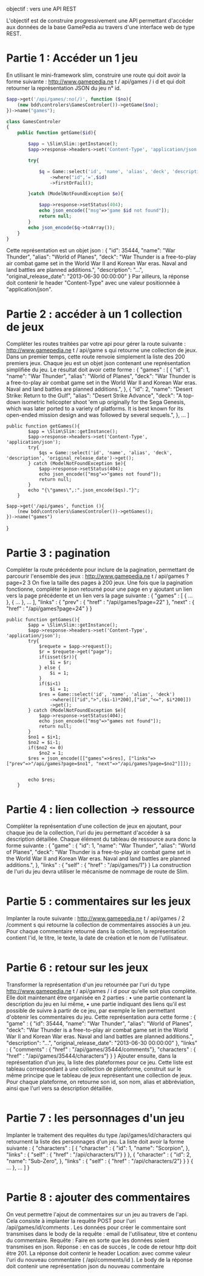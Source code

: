 objectif : vers une API REST

L'objectif est de construire progressivement une API permettant d'accéder aux données de la base
GamePedia au travers d'une interface web de type REST.

# Partie 1 : Accéder un 1 jeu

En utilisant le mini-framework slim, 
construire une route qui doit avoir la forme suivante :
http://www.gamepedia.ne t / api/games / i d et qui doit retourner la représentation
JSON du jeu n° id.
```PHP
$app->get('/api/games/:no(/)', function ($no){
    (new bdd\controlers\GamesControler())->getGame($no);
})->name("games");
```
```PHP
class GamesControler
{
    public function getGame($id){

        $app = \Slim\Slim::getInstance();
        $app->response->headers->set('Content-Type', 'application/json');

        try{

            $q = Game::select('id', 'name', 'alias', 'deck', 'description', 'original_release_date')
                ->where("id",'=',$id)
                ->firstOrFail();

        }catch (ModelNotFoundException $e){

            $app->response->setStatus(404);
            echo json_encode(["msg"=>"game $id not found"]);
            return null;
        }
        echo json_encode($q->toArray());
    }
}
```
Cette représentation est un objet json :
{
"id": 35444,
"name": "War Thunder",
"alias": "World of Planes",
"deck": "War Thunder is a free-to-play air combat game set in the World War II and Korean War eras.
Naval and land battles are planned additions.",
"description": "...",
"original_release_date": "2013-06-30 00:00:00"
}
Par ailleurs, la réponse doit contenir le header "Content-Type" avec une valeur positionnée à
"application/json".

# Partie 2 : accéder à un 1 collection de jeux

Compléter les routes traitées par votre api pour gérer la route suivante :
http://www.gamepedia.ne t / api/game s
qui retourne une collection de jeux. Dans un premier temps, cette route renvoie simplement la liste
des 200 premiers jeux. Chaque jeu est un objet json contenant une représentation simplifiée du jeu.
Le résultat doit avoir cette forme :
{ "games" : [
{
"id": 1,
"name": "War Thunder",
"alias": "World of Planes",
"deck": "War Thunder is a free-to-play air combat game set in the World War II and Korean War
eras. Naval and land battles are planned additions.",
},
{
"id": 2,
"name": "Desert Strike: Return to the Gulf",
"alias": "Desert Strike Advance",
"deck": "A top-down isometric helicopter shoot 'em up originally for the Sega Genesis, which was
later ported to a variety of platforms. It is best known for its open-ended mission design and
was followed by several sequels.",
}, ...
]
```
public function getGames(){
        $app = \Slim\Slim::getInstance();
        $app->response->headers->set('Content-Type', 'application/json');
        try{
            $qs = Game::select('id', 'name', 'alias', 'deck', 'description', 'original_release_date')->get();
        } catch (ModelNotFoundException $e){
            $app->response->setStatus(404);
            echo json_encode(["msg"=>"games not found"]);
            return null;
        }
        echo "{\"games\",:".json_encode($qs)."}";
    }
```
```
$app->get('/api/games', function (){
    (new bdd\controlers\GamesControler())->getGames();
})->name("games")
```
}
# Partie 3 : pagination
Compléter la route précédente pour inclure de la pagination, permettant de parcourir l'ensemble des
jeux :
http://www.gamepedia.ne t / api/games ? page=2 3
On fixe la taille des pages à 200 jeux.
Une fois que la pagination fonctionne, compléter le json retourné pour une page en y ajoutant un
lien vers la page précédente et un lien vers la page suivante :
{ "games" : [
{ ... },
{ ... }, ...
],
"links" : {
"prev" : { "href" : "/api/games?page=22" },
"next" : { "href" : "/api/games?page=24" }
}
```
public function getGames(){
        $app = \Slim\Slim::getInstance();
        $app->response->headers->set('Content-Type', 'application/json');
        try{
            $requete = $app->request();
            $r = $requete->get("page");
            if(isset($r)){
                $i = $r;
            } else {
                $i = 1;
            }
            if($i<1)
                $i = 1;
            $res = Game::select('id', 'name', 'alias', 'deck')
                ->where([["id",">",($i-1)*200],["id","<=", $i*200]])
                ->get();
        } catch (ModelNotFoundException $e){
            $app->response->setStatus(404);
            echo json_encode(["msg"=>"games not found"]);
            return null;
        }
        $no1 = $i+1;
        $no2 = $i-1;
        if($no2 <= 0)
            $no2 = 1;
        $res = json_encode([["games"=>$res], ["links"=>["prev"=>"/api/games?page=$no1", "next"=>"/api/games?page=$no2"]]]);


        echo $res;
    }
```

# Partie 4 : lien collection → ressource
Compléter la représentation d'une collection de jeux en ajoutant, pour chaque jeu de la collection,
l'uri du jeu permettant d'accéder à sa description détaillée. Chaque élément du tableau de ressource
aura donc la forme suivante :
{
"game" : {
"id": 1,
"name": "War Thunder",
"alias": "World of Planes",
"deck": "War Thunder is a free-to-play air combat game set in the World War II and Korean War
eras. Naval and land battles are planned additions.",
},
"links" : {
"self" : { "href" : "/api/games/1"}
}
La construction de l'uri du jeu devra utiliser le mécanisme de nommage de route de Slim.
```

```
# Partie 5 : commentaires sur les jeux
Implanter la route suivante :
http://www.gamepedia.ne t / api/games / 2 /comment s
qui retourne la collection de commentaires associés à un jeu.
Pour chaque commentaire retourné dans la collection, la représentation contient l'id, le titre, le texte,
la date de création et le nom de l'utilisateur.
```

```
# Partie 6 : retour sur les jeux
Transformer la représentation d'un jeu retournée par l'uri du type
http://www.gamepedia.ne t / api/games / i d
pour qu'elle soit plus complète. Elle doit maintenant être organisée en 2 parties :
• une partie contenant la description du jeu en lui même,
• une partie indiquant des liens qu'il est possible de suivre à partir de ce jeu, par exemple le
lien permettant d'obtenir les commentaires du jeu.
Cette représentation aura cette forme :
{
"game" : {
"id": 35444,
"name": "War Thunder",
"alias": "World of Planes",
"deck": "War Thunder is a free-to-play air combat game set in the World War II and Korean War
eras. Naval and land battles are planned additions.",
"description": "...",
"original_release_date": "2013-06-30 00:00:00"
},
"links" : {
"comments" : { "href" : "/api/games/35444/comments"},
"characters" : { "href" : "/api/games/35444/characters"} }
}
Ajouter ensuite, dans la représentation d'un jeu, la liste des plateformes pour ce jeu. Cette liste est
tableau correspondant à une collection de plateforme, construit sur le même principe que le tableau
de jeux représentant une collection de jeux. Pour chaque plateforme, on retourne son id, son nom,
alias et abbréviation, ainsi que l'url vers sa description détaillée.
```

```
# Partie 7 : les personnages d'un jeu
Implanter le traitement des requêtes du type /api/games/id/characters
qui retournent la liste des personnages d'un jeu. La liste doit avoir la forme suivante :
{ "characters" : [
{ "character" : {
"id": 1,
"name": "Scorpion",
},
"links" : {
"self" : { "href" : "/api/characters/1"}
}
},
{ "character" : {
"id": 2,
"name": "Sub-Zero",
},
"links" : {
"self" : { "href" : "/api/characters/2"}
}
}
{ ... }, ...
]
}
```

```
# Partie 8 : ajouter des commentaires

On veut permettre l'ajout de commentaires sur un jeu au travers de l'api. Cela consiste à implanter la
requête POST pour l'uri /api/games/id/comments .
Les données pour créer le commentaire sont transmises dans le body de la requête : email de
l'utilisateur, titre et contenu du commentaire.
Requête : Faire en sorte que les données soient transmises en json.
Réponse : en cas de succès , le code de retour http doit être 201. La réponse doit contenir le header
Location: avec comme valeur l'uri du nouveau commentaire ( /api/comments/id ).
Le body de la réponse doit contenir une représentation json du nouveau commentaire
```

```